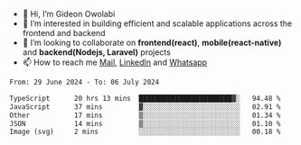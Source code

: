 - 👋 Hi, I’m Gideon Owolabi
- 👀 I’m interested in building efficient and scalable applications across the frontend and backend
- 💞️ I’m looking to collaborate on <b>frontend(react)</b>, <b>mobile(react-native)</b> and <b>backend(Nodejs, Laravel)</b> projects
- 📫 How to reach me <a href="mailto:gideoniyin2021@gmail.com">Mail</a>, <a href="https://www.linkedin.com/in/gideon-owolabi-9b667a232/">LinkedIn</a> and <a href="https://wa.me/2348055377085">Whatsapp</a>

<!---
gude1/gude1 is a ✨ special ✨ repository because its `README.md` (this file) appears on your GitHub profile.
You can click the Preview link to take a look at your changes.
--->

<!--START_SECTION:waka-->

```txt
From: 29 June 2024 - To: 06 July 2024

TypeScript      20 hrs 13 mins  ███████████████████████▓░   94.48 %
JavaScript      37 mins         ▓░░░░░░░░░░░░░░░░░░░░░░░░   02.91 %
Other           17 mins         ▒░░░░░░░░░░░░░░░░░░░░░░░░   01.34 %
JSON            14 mins         ▒░░░░░░░░░░░░░░░░░░░░░░░░   01.10 %
Image (svg)     2 mins          ░░░░░░░░░░░░░░░░░░░░░░░░░   00.18 %
```

<!--END_SECTION:waka-->
